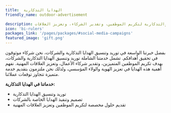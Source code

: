 ```yaml
---
title:  الهدايا التذكارية
friendly_name: outdoor-advertisement

description: نقدم الهدايا المؤسسية والتذكارية لتكريم الموظفين، وتقدير الشركاء، وتعزيز العلاقات.
icon: 'bi-rulers'
packages_link: '/pages/packages/#social-media-campaigns'
featured_image: 'gift.png'
---
```


بفضل خبرتنا الواسعة في توريد وتنسيق الهدايا التذكارية والشركات، نحن شركاء موثوقون في تحقيق أهدافكم. تشمل خدمتنا الشاملة توريد وتنسيق الهدايا التذكارية والشركات، بهدف تكريم الموظفين المتميزين، وتقدير شركاء الأعمال، وتعزيز العلاقات المهنية. نفهم أهمية هذه الهدايا في تعزيز الهوية والولاء المؤسسي، ولذلك نحن ملتزمون بتقديم خدمة متميزة تتجاوز توقعات عملائنا.

**خدماتنا في الهدايا التذكارية:**

- توريد وتنسيق الهدايا التذكارية
- تصميم وتنفيذ الهدايا الخاصة بالشركات
- تقديم حلول مخصصة لتكريم الموظفين وتعزيز العلاقات المهنية



